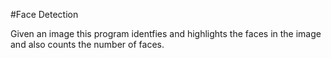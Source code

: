 #Face Detection

Given an image this program identfies and highlights the faces in the image and also counts the number of faces.
